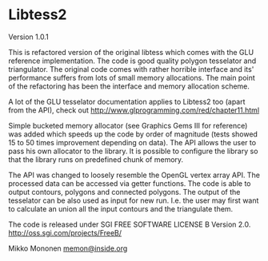 Libtess2
========
Version 1.0.1


This is refactored version of the original libtess which comes with the GLU reference implementation. The code is good quality polygon tesselator and triangulator. The original code comes with rather horrible interface and its' performance suffers from lots of small memory allocations. The main point of the refactoring has been the interface and memory allocation scheme.

A lot of the GLU tesselator documentation applies to Libtess2 too (apart from the API), check out http://www.glprogramming.com/red/chapter11.html

Simple bucketed memory allocator (see Graphics Gems III for reference) was added which speeds up the code by order of magnitude (tests showed 15 to 50 times improvement depending on data). The API allows the user to pass his own allocator to the library. It is possible to configure the library so that the library runs on predefined chunk of memory.

The API was changed to loosely resemble the OpenGL vertex array API. The processed data can be accessed via getter functions. The code is able to output contours, polygons and connected polygons. The output of the tesselator can be also used as input for new run. I.e. the user may first want to calculate an union all the input contours and the triangulate them.

The code is released under SGI FREE SOFTWARE LICENSE B Version 2.0.
http://oss.sgi.com/projects/FreeB/


Mikko Mononen
memon@inside.org